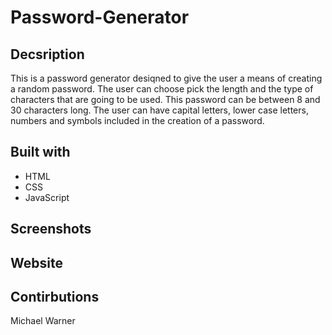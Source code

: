# Password-Generator

## Decsription

This is a password generator desiqned to give the user a means of creating a random password. The user can choose pick the length and the type of characters that are going to be used. This password can be between 8 and 30 characters long. The user can have capital letters, lower case letters, numbers and symbols included in the creation of a password.

## Built with

- HTML
- CSS
- JavaScript

## Screenshots




## Website


## Contirbutions

Michael Warner 

